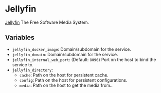 # Jellyfin

[Jellyfin](https://jellyfin.media/) The Free Software Media System.

## Variables

* `jellyfin_docker_image`: Domain/subdomain for the service.
* `jellyfin_domain`: Domain/subdomain for the service.
* `jellyfin_internal_web_port`: (Default: `8096`) Port on the host to bind the
   service to.
* `jellyfin_directory`:
   * `cache`: Path on the host for persistent cache.
   * `config`: Path on the host for persistent configurations.
   * `media`: Path on the host to get the media from..
